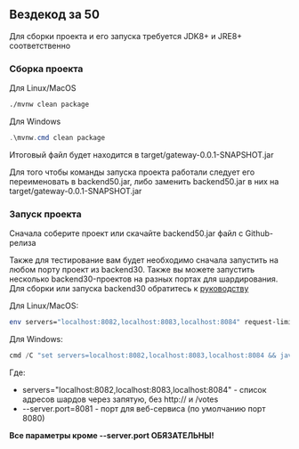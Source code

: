 ## Вездекод за 50

Для сборки проекта и его запуска требуется JDK8+ и JRE8+ соответственно
### Сборка проекта
Для Linux/MacOS
```bash
./mvnw clean package
```

Для Windows
```powershell
.\mvnw.cmd clean package
```
Итоговый файл будет находится в target/gateway-0.0.1-SNAPSHOT.jar

Для того чтобы команды запуска проекта работали следует его переименовать в backend50.jar, либо заменить backend50.jar в них на target/gateway-0.0.1-SNAPSHOT.jar

### Запуск проекта
Сначала соберите проект или скачайте backend50.jar файл с Github-релиза

Также для тестирование вам будет необходимо сначала запустить на любом порту проект из backend30. Также вы можете запустить несколько backend30-проектов на разных портах для шардирования. Для сборки или запуска backend30 обратитесь к [руководству](../backend30/README.md)

Для Linux/MacOS:
```bash
env servers="localhost:8082,localhost:8083,localhost:8084" request-limit="100" limit-reset="30" java -jar backend50.jar --server.port=8081
```

Для Windows:
```powershell
cmd /C "set servers=localhost:8082,localhost:8083,localhost:8084 && java -jar backend50.jar --server.port=8081"
```

Где:
* servers="localhost:8082,localhost:8083,localhost:8084" - список адресов шардов через запятую, без http:// и /votes
* --server.port=8081 - порт для веб-сервиса (по умолчанию порт 8080)

**Все параметры кроме --server.port ОБЯЗАТЕЛЬНЫ!**